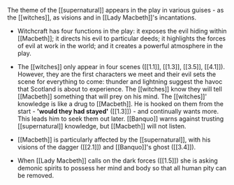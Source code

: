 The theme of the [[supernatural]] appears in the play in various guises - as the [[witches]], as visions and in [[Lady Macbeth]]'s incantations.

- Witchcraft has four functions in the play: it exposes the evil hiding within [[Macbeth]]; it directs his evil to particular deeds; it highlights the forces of evil at work in the world; and it creates a powerful atmosphere in the play.

- The [[witches]] only appear in four scenes ([[1.1]], [[1.3]], [[3.5]], [[4.1]]). However, they are the first characters we meet and their evil sets the scene for everything to come: thunder and lightning suggest the havoc that Scotland is about to experience. The [[witches]] know they will tell [[Macbeth]] something that will prey on his mind. The [[witches]]' knowledge is like a drug to [[Macbeth]]. He is hooked on them from the start - **'would they had stayed'** ([[1.3]]) - and continually wants more. This leads him to seek them out later. [[Banquo]] warns against trusting [[supernatural]] knowledge, but [[Macbeth]] will not listen.

- [[Macbeth]] is particularly affected by the [[supernatural]], with his visions of the dagger ([[2.1]]) and [[Banquo]]'s ghost ([[3.4]]).

- When [[Lady Macbeth]] calls on the dark forces ([[1.5]]) she is asking demonic spirits to possess her mind and body so that all human pity can be removed.